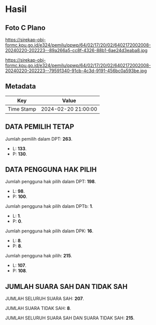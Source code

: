 # Hasil

## Foto C Plano

https://sirekap-obj-formc.kpu.go.id/e324/pemilu/ppwp/64/02/17/20/02/6402172002008-20240220-202223--89a266a5-cc8f-4326-88b1-6ae24d3eaba8.jpg

https://sirekap-obj-formc.kpu.go.id/e324/pemilu/ppwp/64/02/17/20/02/6402172002008-20240220-202223--79591340-91cb-4c3d-9191-456bc0a593be.jpg


## Metadata

| Key        | Value               |
| ---------- | ------------------- |
| Time Stamp | 2024-02-20 21:00:00 |


## DATA PEMILIH TETAP

Jumlah pemilih dalam DPT: **263**.
 * L: **133**.
 * P: **130**.

## DATA PENGGUNA HAK PILIH

Jumlah pengguna hak pilih dalam DPT: **198**.
 * L: **98**.
 * P: **100**.

Jumlah pengguna hak pilih dalam DPTb: **1**.
 * L: **1**.
 * P: **0**.

Jumlah pengguna hak pilih dalam DPK: **16**.
 * L: **8**.
 * P: **8**.

Jumlah pengguna hak pilih: **215**.
 * L: **107**.
 * P: **108**.

## JUMLAH SUARA SAH DAN TIDAK SAH

JUMLAH SELURUH SUARA SAH: **207**.

JUMLAH SUARA TIDAK SAH: **8**.

JUMLAH SELURUH SUARA SAH DAN SUARA TIDAK SAH: **215**.


